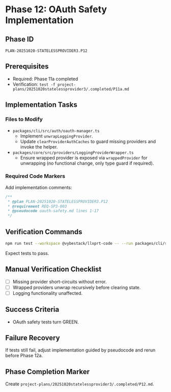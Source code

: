 # Phase 12: OAuth Safety Implementation

## Phase ID
`PLAN-20251020-STATELESSPROVIDER3.P12`

## Prerequisites
- Required: Phase 11a completed
- Verification: `test -f project-plans/20251020statelessprovider3/.completed/P11a.md`

## Implementation Tasks

### Files to Modify
- `packages/cli/src/auth/oauth-manager.ts`
  - Implement `unwrapLoggingProvider`.
  - Update `clearProviderAuthCaches` to guard missing providers and invoke the helper.
- `packages/core/src/providers/LoggingProviderWrapper.ts`
  - Ensure wrapped provider is exposed via `wrappedProvider` for unwrapping (no functional change, only type guard if required).

### Required Code Markers
Add implementation comments:
```ts
/**
 * @plan PLAN-20251020-STATELESSPROVIDER3.P12
 * @requirement REQ-SP3-003
 * @pseudocode oauth-safety.md lines 1-17
 */
```

## Verification Commands
```bash
npm run test --workspace @vybestack/llxprt-code -- --run packages/cli/src/auth/__tests__/oauthManager.safety.test.ts
```
Expect tests to pass.

## Manual Verification Checklist
- [ ] Missing provider short-circuits without error.
- [ ] Wrapped providers unwrap recursively before clearing state.
- [ ] Logging functionality unaffected.

## Success Criteria
- OAuth safety tests turn GREEN.

## Failure Recovery
If tests still fail, adjust implementation guided by pseudocode and rerun before Phase 12a.

## Phase Completion Marker
Create `project-plans/20251020statelessprovider3/.completed/P12.md`.
